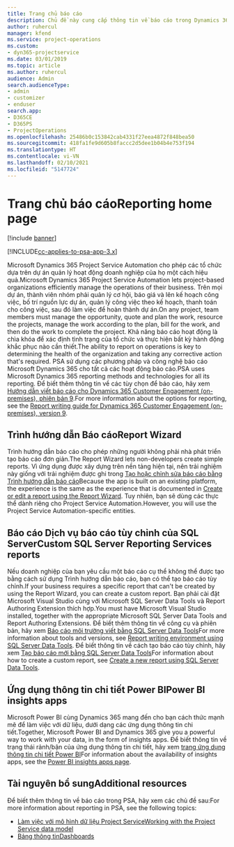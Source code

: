 ```yaml
---
title: Trang chủ báo cáo
description: Chủ đề này cung cấp thông tin về báo cáo trong Dynamics 365 Project Service Automation.
author: ruhercul
manager: kfend
ms.service: project-operations
ms.custom:
- dyn365-projectservice
ms.date: 03/01/2019
ms.topic: article
ms.author: ruhercul
audience: Admin
search.audienceType:
- admin
- customizer
- enduser
search.app:
- D365CE
- D365PS
- ProjectOperations
ms.openlocfilehash: 25486b0c153842cab4331f27eea4872f848bea50
ms.sourcegitcommit: 418fa1fe9d605b8faccc2d5dee1b04b4e753f194
ms.translationtype: HT
ms.contentlocale: vi-VN
ms.lasthandoff: 02/10/2021
ms.locfileid: "5147724"
---
```

# <a name="reporting-home-page"></a><span data-ttu-id="513e5-103">Trang chủ báo cáo</span><span class="sxs-lookup"><span data-stu-id="513e5-103">Reporting home page</span></span>

[!include [banner](../includes/psa-now-project-operations.md)]

[!INCLUDE[cc-applies-to-psa-app-3.x](../includes/cc-applies-to-psa-app-3x.md)]

<span data-ttu-id="513e5-104">Microsoft Dynamics 365 Project Service Automation cho phép các tổ chức dựa trên dự án quản lý hoạt động doanh nghiệp của họ một cách hiệu quả.</span><span class="sxs-lookup"><span data-stu-id="513e5-104">Microsoft Dynamics 365 Project Service Automation lets project-based organizations efficiently manage the operations of their business.</span></span> <span data-ttu-id="513e5-105">Trên mọi dự án, thành viên nhóm phải quản lý cơ hội, báo giá và lên kế hoạch công việc, bố trí nguồn lực dự án, quản lý công việc theo kế hoạch, thanh toán cho công việc, sau đó làm việc để hoàn thành dự án.</span><span class="sxs-lookup"><span data-stu-id="513e5-105">On any project, team members must manage the opportunity, quote and plan the work, resource the projects, manage the work according to the plan, bill for the work, and then do the work to complete the project.</span></span> <span data-ttu-id="513e5-106">Khả năng báo cáo hoạt động là chìa khóa để xác định tình trạng của tổ chức và thực hiện bất kỳ hành động khắc phục nào cần thiết.</span><span class="sxs-lookup"><span data-stu-id="513e5-106">The ability to report on operations is key to determining the health of the organization and taking any corrective action that's required.</span></span> <span data-ttu-id="513e5-107">PSA sử dụng các phương pháp và công nghệ báo cáo Microsoft Dynamics 365 cho tất cả các hoạt động báo cáo.</span><span class="sxs-lookup"><span data-stu-id="513e5-107">PSA uses Microsoft Dynamics 365 reporting methods and technologies for all its reporting.</span></span> <span data-ttu-id="513e5-108">Để biết thêm thông tin về các tùy chọn để báo cáo, hãy xem [Hướng dẫn viết báo cáo cho Dynamics 365 Customer Engagement (on-premises), phiên bản 9](https://docs.microsoft.com/dynamics365/customerengagement/on-premises/analytics/reporting-analytics-with-dynamics-365).</span><span class="sxs-lookup"><span data-stu-id="513e5-108">For more information about the options for reporting, see the [Report writing guide for Dynamics 365 Customer Engagement (on-premises), version 9](https://docs.microsoft.com/dynamics365/customerengagement/on-premises/analytics/reporting-analytics-with-dynamics-365).</span></span>

## <a name="report-wizard"></a><span data-ttu-id="513e5-109">Trình hướng dẫn Báo cáo</span><span class="sxs-lookup"><span data-stu-id="513e5-109">Report Wizard</span></span>

<span data-ttu-id="513e5-110">Trình hướng dẫn báo cáo cho phép những người không phải nhà phát triển tạo báo cáo đơn giản.</span><span class="sxs-lookup"><span data-stu-id="513e5-110">The Report Wizard lets non-developers create simple reports.</span></span> <span data-ttu-id="513e5-111">Vì ứng dụng được xây dựng trên nền tảng hiện tại, nên trải nghiệm này giống với trải nghiệm được ghi trong [Tạo hoặc chỉnh sửa báo cáo bằng Trình hướng dẫn báo cáo](https://docs.microsoft.com/dynamics365/customerengagement/on-premises/basics/create-edit-copy-report-wizard)</span><span class="sxs-lookup"><span data-stu-id="513e5-111">Because the app is built on an existing platform, the experience is the same as the experience that is documented in [Create or edit a report using the Report Wizard](https://docs.microsoft.com/dynamics365/customerengagement/on-premises/basics/create-edit-copy-report-wizard).</span></span> <span data-ttu-id="513e5-112">Tuy nhiên, bạn sẽ dùng các thực thể dành riêng cho Project Service Automation.</span><span class="sxs-lookup"><span data-stu-id="513e5-112">However, you will use the Project Service Automation-specific entities.</span></span>

## <a name="custom-sql-server-reporting-services-reports"></a><span data-ttu-id="513e5-113">Báo cáo Dịch vụ báo cáo tùy chỉnh của SQL Server</span><span class="sxs-lookup"><span data-stu-id="513e5-113">Custom SQL Server Reporting Services reports</span></span>

<span data-ttu-id="513e5-114">Nếu doanh nghiệp của bạn yêu cầu một báo cáo cụ thể không thể được tạo bằng cách sử dụng Trình hướng dẫn báo cáo, bạn có thể tạo báo cáo tùy chỉnh.</span><span class="sxs-lookup"><span data-stu-id="513e5-114">If your business requires a specific report that can't be created by using the Report Wizard, you can create a custom report.</span></span> <span data-ttu-id="513e5-115">Bạn phải cài đặt Microsoft Visual Studio cùng với Microsoft SQL Server Data Tools và Report Authoring Extension thích hợp.</span><span class="sxs-lookup"><span data-stu-id="513e5-115">You must have Microsoft Visual Studio installed, together with the appropriate Microsoft SQL Server Data Tools and Report Authoring Extensions.</span></span> <span data-ttu-id="513e5-116">Để biết thêm thông tin về công cụ và phiên bản, hãy xem [Báo cáo môi trường viết bằng SQL Server Data Tools](https://docs.microsoft.com/dynamics365/customerengagement/on-premises/analytics/report-writing-environment-using-sql-server-data-tools)</span><span class="sxs-lookup"><span data-stu-id="513e5-116">For more information about tools and versions, see [Report writing environment using SQL Server Data Tools](https://docs.microsoft.com/dynamics365/customerengagement/on-premises/analytics/report-writing-environment-using-sql-server-data-tools).</span></span> <span data-ttu-id="513e5-117">Để biết thông tin về cách tạo báo cáo tùy chỉnh, hãy xem [Tạo báo cáo mới bằng SQL Server Data Tools](https://docs.microsoft.com/dynamics365/customerengagement/on-premises/analytics/create-a-new-report-using-sql-server-data-tools)</span><span class="sxs-lookup"><span data-stu-id="513e5-117">For information about how to create a custom report, see [Create a new report using SQL Server Data Tools](https://docs.microsoft.com/dynamics365/customerengagement/on-premises/analytics/create-a-new-report-using-sql-server-data-tools).</span></span>

## <a name="power-bi-insights-apps"></a><span data-ttu-id="513e5-118">Ứng dụng thông tin chi tiết Power BI</span><span class="sxs-lookup"><span data-stu-id="513e5-118">Power BI insights apps</span></span>

<span data-ttu-id="513e5-119">Microsoft Power BI cùng Dynamics 365 mang đến cho bạn cách thức mạnh mẽ để làm việc với dữ liệu, dưới dạng các ứng dụng thông tin chi tiết.</span><span class="sxs-lookup"><span data-stu-id="513e5-119">Together, Microsoft Power BI and Dynamics 365 give you a powerful way to work with your data, in the form of insights apps.</span></span> <span data-ttu-id="513e5-120">Để biết thông tin về trạng thái rảnh/bận của ứng dụng thông tin chi tiết, hãy xem [trang ứng dụng thông tin chi tiết Power BI](https://powerbi.microsoft.com/power-bi-insights-apps/)</span><span class="sxs-lookup"><span data-stu-id="513e5-120">For information about the availability of insights apps, see the [Power BI insights apps page](https://powerbi.microsoft.com/power-bi-insights-apps/).</span></span>


## <a name="additional-resources"></a><span data-ttu-id="513e5-121">Tài nguyên bổ sung</span><span class="sxs-lookup"><span data-stu-id="513e5-121">Additional resources</span></span>
<span data-ttu-id="513e5-122">Để biết thêm thông tin về báo cáo trong PSA, hãy xem các chủ đề sau:</span><span class="sxs-lookup"><span data-stu-id="513e5-122">For more information about reporting in PSA, see the following topics:</span></span>

- [<span data-ttu-id="513e5-123">Làm việc với mô hình dữ liệu Project Service</span><span class="sxs-lookup"><span data-stu-id="513e5-123">Working with the Project Service data model</span></span>](reports-working-project-service-data-model.md)
- [<span data-ttu-id="513e5-124">Bảng thông tin</span><span class="sxs-lookup"><span data-stu-id="513e5-124">Dashboards</span></span>](reports-dashboards.md)

